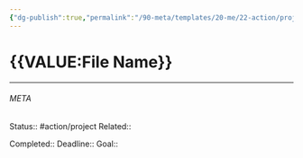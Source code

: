 ```yaml
---
{"dg-publish":true,"permalink":"/90-meta/templates/20-me/22-action/project/"}
---
```


# {{VALUE:File Name}}
---




###### META
Status:: #action/project 
Related:: 

Completed:: 
Deadline:: 
Goal:: 
